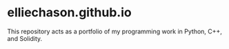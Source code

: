 # elliechason.github.io
This repository acts as a portfolio of my programming work in Python, C++, and Solidity.
